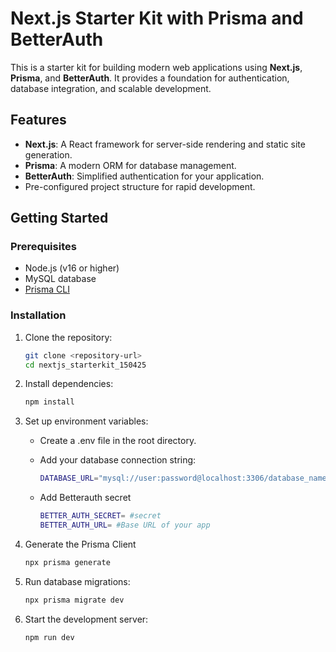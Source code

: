 # Next.js Starter Kit with Prisma and BetterAuth

This is a starter kit for building modern web applications using **Next.js**, **Prisma**, and **BetterAuth**. It provides a foundation for authentication, database integration, and scalable development.

## Features

- **Next.js**: A React framework for server-side rendering and static site generation.
- **Prisma**: A modern ORM for database management.
- **BetterAuth**: Simplified authentication for your application.
- Pre-configured project structure for rapid development.

## Getting Started

### Prerequisites

- Node.js (v16 or higher)
- MySQL database
- [Prisma CLI](https://www.prisma.io/docs/getting-started/quickstart)

### Installation

1. Clone the repository:
    ```bash
    git clone <repository-url>
    cd nextjs_starterkit_150425
    ```

2. Install dependencies:
    ```bash
    npm install
    ```

3. Set up environment variables:
  
    - Create a .env file in the root directory.
    - Add your database connection string:

        ```bash 
        DATABASE_URL="mysql://user:password@localhost:3306/database_name"
        ```
    - Add Betterauth secret
        ```bash
        BETTER_AUTH_SECRET= #secret
        BETTER_AUTH_URL= #Base URL of your app 
        ```
4. Generate the Prisma Client
    ```bash
    npx prisma generate
    ```
5. Run database migrations:
    ```bash
    npx prisma migrate dev
    ```
6. Start the development server:
    ```bash
    npm run dev
    ```
